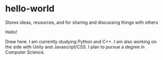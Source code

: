 # hello-world
Stores ideas, resources, and for sharing and discussing things with others

Hello!

Drew here. I am currently studying Python and C++. I am also working on the side with Unity and Javascript/CSS.
I plan to pursue a degree in Computer Science.
